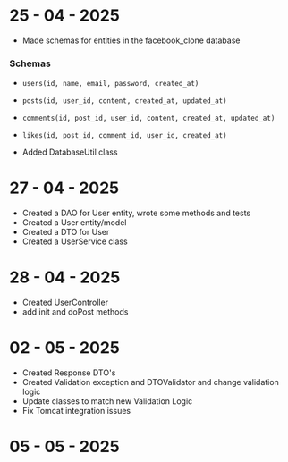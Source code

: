 # 25 - 04 - 2025

- Made schemas for entities in the facebook_clone database

### Schemas
- `users(id, name, email, password, created_at)`
- `posts(id, user_id, content, created_at, updated_at)`
- `comments(id, post_id, user_id, content, created_at, updated_at)`
- `likes(id, post_id, comment_id, user_id, created_at)`  


- Added DatabaseUtil class

# 27 - 04 - 2025

- Created a DAO for User entity, wrote some methods and tests
- Created a User entity/model
- Created a DTO for User 
- Created a UserService class


# 28 - 04 - 2025

- Created UserController 
- add init and doPost methods

# 02 - 05 - 2025

- Created Response DTO's
- Created Validation exception and DTOValidator and change validation logic
- Update classes to match new Validation Logic
- Fix Tomcat integration issues 

# 05 - 05 - 2025